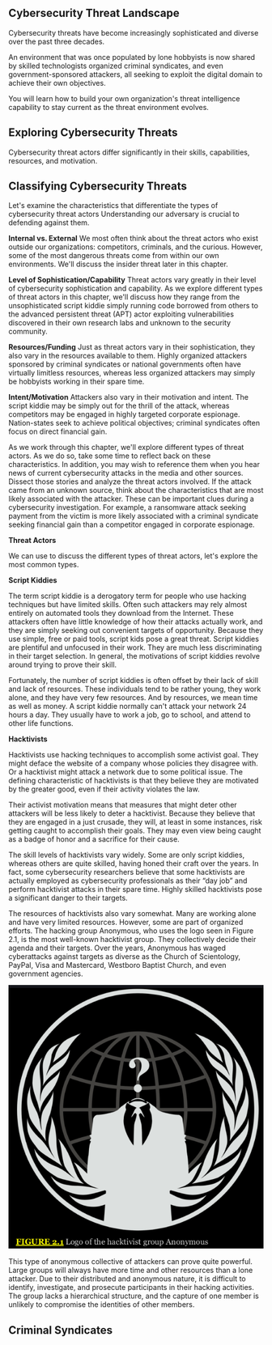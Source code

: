 ## Cybersecurity Threat Landscape

Cybersecurity threats have become increasingly sophisticated and diverse over the past three decades.

An environment that was once populated by lone hobbyists is now shared by skilled technologists organized criminal syndicates, and even government-sponsored attackers, all seeking to exploit the digital domain to achieve their own objectives.

You will learn how to build your own organization's threat intelligence capability to stay current as the threat environment evolves.

## Exploring Cybersecurity Threats

Cybersecurity threat actors differ significantly in their skills, capabilities, resources, and motivation.

## Classifying Cybersecurity Threats

Let's examine the characteristics that differentiate the types of cybersecurity threat actors Understanding our adversary is crucial to defending against them.

**Internal vs. External** We most often think about the threat actors who exist outside our organizations: competitors, criminals, and the curious. However, some of the most dangerous threats come from within our own environments. We'll discuss the insider threat later in this chapter.

**Level of Sophistication/Capability** Threat actors vary greatly in their level of cybersecurity sophistication and capability. As we explore different types of threat actors in this chapter, we'll discuss how they range from the unsophisticated script kiddie simply running code borrowed from others to the advanced persistent threat (APT) actor exploiting vulnerabilities discovered in their own research labs and unknown to the security community.

**Resources/Funding** Just as threat actors vary in their sophistication, they also vary in the resources available to them. Highly organized attackers sponsored by criminal syndicates or national governments often have virtually limitless resources, whereas less organized attackers may simply be hobbyists working in their spare time.

**Intent/Motivation** Attackers also vary in their motivation and intent. The script kiddie may be simply out for the thrill of the attack, whereas competitors may be engaged in highly targeted corporate espionage. Nation-states seek to achieve political objectives; criminal syndicates often focus on direct financial gain.

As we work through this chapter, we'll explore different types of threat actors. As we do so, take some time to reflect back on these characteristics. In addition, you may wish to reference them when you hear news of current cybersecurity attacks in the media and other sources. Dissect those stories and analyze the threat actors involved. If the attack came from an unknown source, think about the characteristics that are most likely associated with the attacker. These can be important clues during a cybersecurity investigation. For example, a ransomware attack seeking payment from the victim is more likely associated with a criminal syndicate seeking financial gain than a competitor engaged in corporate espionage.

**Threat Actors**

We can use to discuss the different types of threat actors, let's explore the most common types.

**Script Kiddies**

The term script kiddie is a derogatory term for people who use hacking techniques but have limited skills. Often such attackers may rely almost entirely on automated tools they download from the Internet. These attackers often have little knowledge of how their attacks actually work, and they are simply seeking out convenient targets of opportunity. Because they use simple, free or paid tools, script kids pose a great threat. Script kiddies are plentiful and unfocused in their work. They are much less discriminating in their target selection. In general, the motivations of script kiddies revolve around trying to prove their skill.

Fortunately, the number of script kiddies is often offset by their lack of skill and lack of resources. These individuals tend to be rather young, they work alone, and they have very few resources. And by resources, we mean time as well as money. A script kiddie normally can't attack your network 24 hours a day. They usually have to work a job, go to school, and attend to other life functions.

**Hacktivists**

Hacktivists use hacking techniques to accomplish some activist goal. They might deface the website of a company whose policies they disagree with. Or a hacktivist might attack a network due to some political issue. The defining characteristic of hacktivists is that they believe they are motivated by the greater good, even if their activity violates the law.

Their activist motivation means that measures that might deter other attackers will be less likely to deter a hacktivist. Because they believe that they are engaged in a just crusade, they will, at least in some instances, risk getting caught to accomplish their goals. They may even view being caught as a badge of honor and a sacrifice for their cause.

The skill levels of hacktivists vary widely. Some are only script kiddies, whereas others are quite skilled, having honed their craft over the years. In fact, some cybersecurity researchers believe that some hacktivists are actually employed as cybersecurity professionals as their “day job” and perform hacktivist attacks in their spare time. Highly skilled hacktivists pose a significant danger to their targets.

The resources of hacktivists also vary somewhat. Many are working alone and have very limited resources. However, some are part of organized efforts. The hacking group Anonymous, who uses the logo seen in Figure 2.1, is the most well-known hacktivist group. They collectively decide their agenda and their targets. Over the years, Anonymous has waged cyberattacks against targets as diverse as the Church of Scientology, PayPal, Visa and Mastercard, Westboro Baptist Church, and even government agencies.

![picture 1](../images/98c84efbe6a1386ee136cd1f755b229b9c527238833044fb3971d9328a193257.png)  

This type of anonymous collective of attackers can prove quite powerful. Large groups will always have more time and other resources than a lone attacker. Due to their distributed and anonymous nature, it is difficult to identify, investigate, and prosecute participants in their hacking activities. The group lacks a hierarchical structure, and the capture of one member is unlikely to compromise the identities of other members.

## Criminal Syndicates